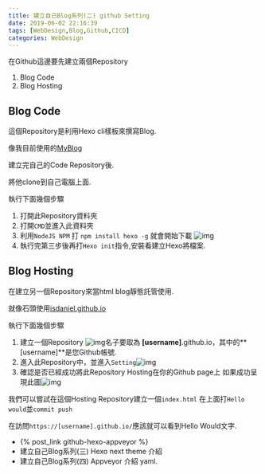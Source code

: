```yaml
---
title: 建立自己Blog系列(二) github Setting
date: 2019-06-02 22:16:39
tags: [WebDesign,Blog,Github,CICD]
categories: WebDesign
---
```

在Github這邊要先建立兩個Repository

1. Blog Code
2. Blog Hosting

## Blog Code

這個Repository是利用Hexo cli樣板來撰寫Blog.

像我目前使用的[MyBlog](https://github.com/isdaniel/MyBlog)

建立完自己的Code Repository後.

將他clone到自己電腦上面.

執行下面幾個步驟

1. 打開此Repository資料夾
2. 打開`CMD`並進入此資料夾
3. 利用`NodeJS NPM` 打 `npm install hexo -g` 就會開始下載 ![img](/images/github_hosting1.PNG)
4. 執行完第三步後再打`Hexo init`指令,安裝看建立Hexo將檔案.

## Blog Hosting

在建立另一個Repository來當html blog靜態託管使用.

就像石頭使用[isdaniel.github.io](https://github.com/isdaniel/isdaniel.github.io)

執行下面幾個步驟
1. 建立一個Repository ![img](/images/github_hosting.PNG)名子要取為 **[username]**.github.io，其中的**[username]**是您Github帳號.
2. 進入此Repository中，並進入`Setting`![img](/images/github_hosting2.PNG)
3. 確認是否已經成功將此Repository Hosting在你的Github page上
   如果成功呈現此圖![img](/images/github_hosting3.PNG)

我們可以嘗試在這個Hosting Repository建立一個`index.html` 在上面打`Hello would`並`commit push`

在訪問`https://[username].github.io/`應該就可以看到Hello Would文字.


* {% post_link github-hexo-appveyor %}
* 建立自己Blog系列(三) Hexo next theme 介紹
* 建立自己Blog系列(四) Appveyor 介紹 yaml.